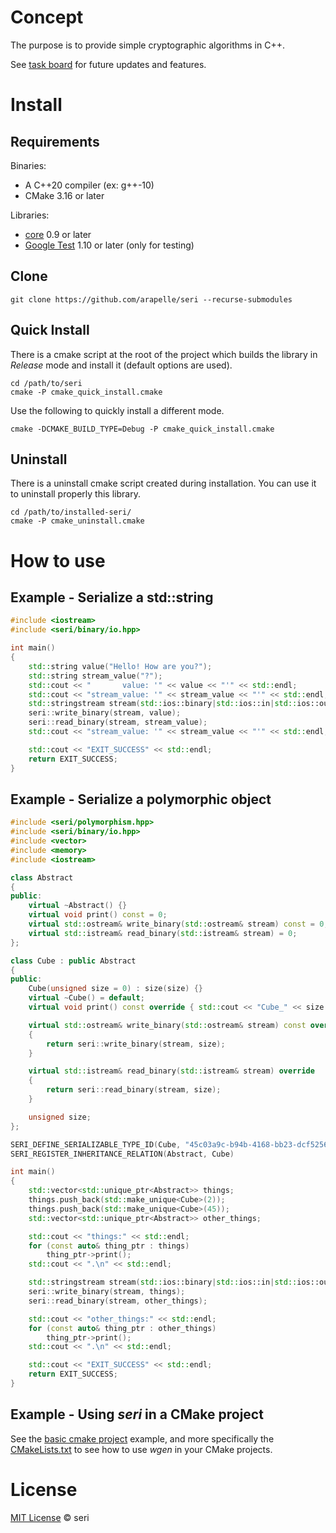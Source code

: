# Concept

The purpose is to provide simple cryptographic algorithms in C++.

See [task board](https://app.gitkraken.com/glo/board/X1VWeSQxbQAR7JTn) for future updates and features.

# Install

## Requirements

Binaries:

- A C++20 compiler (ex: g++-10)
- CMake 3.16 or later

Libraries:

- [core](https://github.com/arapelle/core) 0.9 or later
- [Google Test](https://github.com/google/googletest) 1.10 or later (only for testing)

## Clone

```
git clone https://github.com/arapelle/seri --recurse-submodules
```

## Quick Install

There is a cmake script at the root of the project which builds the library in *Release* mode and install it (default options are used).

```
cd /path/to/seri
cmake -P cmake_quick_install.cmake
```

Use the following to quickly install a different mode.

```
cmake -DCMAKE_BUILD_TYPE=Debug -P cmake_quick_install.cmake
```

## Uninstall

There is a uninstall cmake script created during installation. You can use it to uninstall properly this library.

```
cd /path/to/installed-seri/
cmake -P cmake_uninstall.cmake
```

# How to use

## Example - Serialize a std::string

```c++
#include <iostream>
#include <seri/binary/io.hpp>

int main()
{
    std::string value("Hello! How are you?");
    std::string stream_value("?");
    std::cout << "       value: '" << value << "'" << std::endl;
    std::cout << "stream_value: '" << stream_value << "'" << std::endl;
    std::stringstream stream(std::ios::binary|std::ios::in|std::ios::out);
    seri::write_binary(stream, value);
    seri::read_binary(stream, stream_value);
    std::cout << "stream_value: '" << stream_value << "'" << std::endl;

    std::cout << "EXIT_SUCCESS" << std::endl;
    return EXIT_SUCCESS;
}
```

## Example - Serialize a polymorphic object

```c++
#include <seri/polymorphism.hpp>
#include <seri/binary/io.hpp>
#include <vector>
#include <memory>
#include <iostream>

class Abstract
{
public:
    virtual ~Abstract() {}
    virtual void print() const = 0;
    virtual std::ostream& write_binary(std::ostream& stream) const = 0;
    virtual std::istream& read_binary(std::istream& stream) = 0;
};

class Cube : public Abstract
{
public:
    Cube(unsigned size = 0) : size(size) {}
    virtual ~Cube() = default;
    virtual void print() const override { std::cout << "Cube_" << size << std::endl; }

    virtual std::ostream& write_binary(std::ostream& stream) const override
    {
        return seri::write_binary(stream, size);
    }

    virtual std::istream& read_binary(std::istream& stream) override
    {
        return seri::read_binary(stream, size);
    }

    unsigned size;
};

SERI_DEFINE_SERIALIZABLE_TYPE_ID(Cube, "45c03a9c-b94b-4168-bb23-dcf52562b9eb");
SERI_REGISTER_INHERITANCE_RELATION(Abstract, Cube)

int main()
{
    std::vector<std::unique_ptr<Abstract>> things;
    things.push_back(std::make_unique<Cube>(2));
    things.push_back(std::make_unique<Cube>(45));
    std::vector<std::unique_ptr<Abstract>> other_things;

    std::cout << "things:" << std::endl;
    for (const auto& thing_ptr : things)
        thing_ptr->print();
    std::cout << ".\n" << std::endl;

    std::stringstream stream(std::ios::binary|std::ios::in|std::ios::out);
    seri::write_binary(stream, things);
    seri::read_binary(stream, other_things);

    std::cout << "other_things:" << std::endl;
    for (const auto& thing_ptr : other_things)
        thing_ptr->print();
    std::cout << ".\n" << std::endl;

    std::cout << "EXIT_SUCCESS" << std::endl;
    return EXIT_SUCCESS;
}
```

## Example - Using *seri* in a CMake project

See the [basic cmake project](https://github.com/arapelle/seri/tree/master/example/basic_cmake_project) example, and more specifically the [CMakeLists.txt](https://github.com/arapelle/seri/tree/master/example/basic_cmake_project/CMakeLists.txt) to see how to use *wgen* in your CMake projects.

# License

[MIT License](https://github.com/arapelle/seri/blob/master/LICENSE.md) © seri
